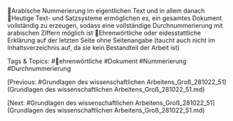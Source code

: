 Arabische Nummerierung im eigentlichen Text und in allem danach
Heutige Text- und Satzsysteme ermöglichen es, ein gesamtes Dokument vollständig zu 
erzeugen, sodass eine vollständige Durchnummerierung mit arabischen Ziffern möglich ist
Ehrenwörtliche oder eidesstattliche Erklärung auf der letzten Seite ohne Seitenangabe 
(taucht auch nicht im Inhaltsverzeichnis auf, da sie kein Bestandteil der Arbeit ist)

   Tags & Topics:
   #ehrenwörtliche
   #Dokument
   #Nummerierung
   #Durchnummerierung

[Previous: #Grundlagen des wissenschaftlichen Arbeitens_Groß_281022_51](Grundlagen des wissenschaftlichen Arbeitens_Groß_281022_51.md)

[Next: #Grundlagen des wissenschaftlichen Arbeitens_Groß_281022_51](Grundlagen des wissenschaftlichen Arbeitens_Groß_281022_51.md)